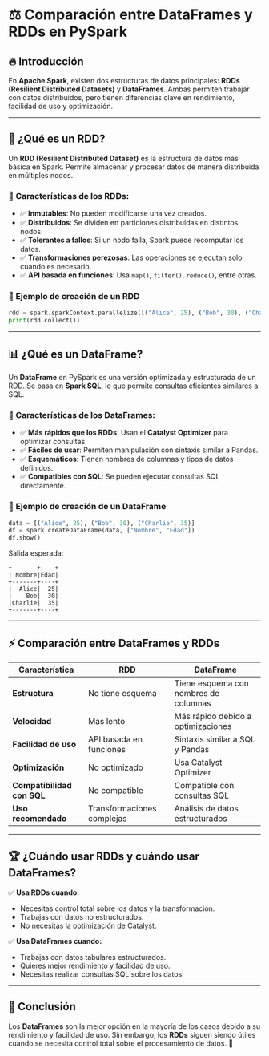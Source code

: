 # ⚖️ Comparación entre DataFrames y RDDs en PySpark

## 🔥 Introducción
En **Apache Spark**, existen dos estructuras de datos principales: **RDDs (Resilient Distributed Datasets)** y **DataFrames**. Ambas permiten trabajar con datos distribuidos, pero tienen diferencias clave en rendimiento, facilidad de uso y optimización.

---

## 📌 ¿Qué es un RDD?
Un **RDD (Resilient Distributed Dataset)** es la estructura de datos más básica en Spark. Permite almacenar y procesar datos de manera distribuida en múltiples nodos.

### 🔹 Características de los RDDs:
- ✅ **Inmutables**: No pueden modificarse una vez creados.
- ✅ **Distribuidos**: Se dividen en particiones distribuidas en distintos nodos.
- ✅ **Tolerantes a fallos**: Si un nodo falla, Spark puede recomputar los datos.
- ✅ **Transformaciones perezosas**: Las operaciones se ejecutan solo cuando es necesario.
- ✅ **API basada en funciones**: Usa `map()`, `filter()`, `reduce()`, entre otras.

### 🔹 Ejemplo de creación de un RDD
```python
rdd = spark.sparkContext.parallelize([("Alice", 25), ("Bob", 30), ("Charlie", 35)])
print(rdd.collect())
```

---

## 📊 ¿Qué es un DataFrame?
Un **DataFrame** en PySpark es una versión optimizada y estructurada de un RDD. Se basa en **Spark SQL**, lo que permite consultas eficientes similares a SQL.

### 🔹 Características de los DataFrames:
- ✅ **Más rápidos que los RDDs**: Usan el **Catalyst Optimizer** para optimizar consultas.
- ✅ **Fáciles de usar**: Permiten manipulación con sintaxis similar a Pandas.
- ✅ **Esquemáticos**: Tienen nombres de columnas y tipos de datos definidos.
- ✅ **Compatibles con SQL**: Se pueden ejecutar consultas SQL directamente.

### 🔹 Ejemplo de creación de un DataFrame
```python
data = [("Alice", 25), ("Bob", 30), ("Charlie", 35)]
df = spark.createDataFrame(data, ["Nombre", "Edad"])
df.show()
```
Salida esperada:
```
+-------+----+
| Nombre|Edad|
+-------+----+
|  Alice|  25|
|    Bob|  30|
|Charlie|  35|
+-------+----+
```

---

## ⚡ Comparación entre DataFrames y RDDs
| Característica  | RDD  | DataFrame  |
|---------------|------|------------|
| **Estructura** | No tiene esquema | Tiene esquema con nombres de columnas |
| **Velocidad** | Más lento | Más rápido debido a optimizaciones |
| **Facilidad de uso** | API basada en funciones | Sintaxis similar a SQL y Pandas |
| **Optimización** | No optimizado | Usa Catalyst Optimizer |
| **Compatibilidad con SQL** | No compatible | Compatible con consultas SQL |
| **Uso recomendado** | Transformaciones complejas | Análisis de datos estructurados |

---

## 🏆 ¿Cuándo usar RDDs y cuándo usar DataFrames?
✅ **Usa RDDs cuando:**
- Necesitas control total sobre los datos y la transformación.
- Trabajas con datos no estructurados.
- No necesitas la optimización de Catalyst.

✅ **Usa DataFrames cuando:**
- Trabajas con datos tabulares estructurados.
- Quieres mejor rendimiento y facilidad de uso.
- Necesitas realizar consultas SQL sobre los datos.

---

## 🎯 Conclusión
Los **DataFrames** son la mejor opción en la mayoría de los casos debido a su rendimiento y facilidad de uso. Sin embargo, los **RDDs** siguen siendo útiles cuando se necesita control total sobre el procesamiento de datos. 🚀

